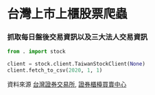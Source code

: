 # 台灣上市上櫃股票爬蟲
### 抓取每日盤後交易資訊以及三大法人交易資訊

```python
from . import stock

client = stock.client.TaiwanStockClient(None)
client.fetch_to_csv(2020, 1, 1)
```

資料來源 [台灣證券交易所](https://www.twse.com.tw/zh/), [證券櫃檯買賣中心](https://www.tpex.org.tw/web/?l=zh-tw)

